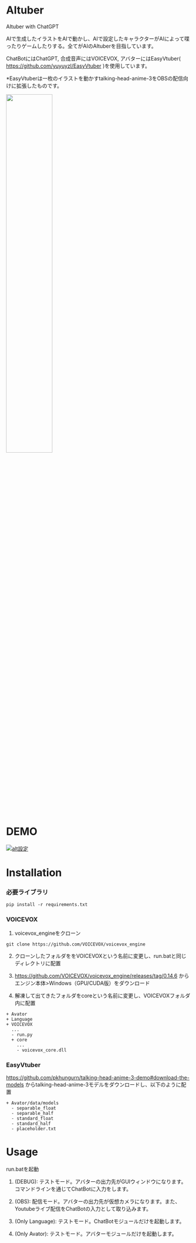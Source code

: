 # AItuber
AItuber with ChatGPT

AIで生成したイラストをAIで動かし、AIで設定したキャラクターがAIによって喋ったりゲームしたりする。全てがAIのAItuberを目指しています。

ChatBotにはChatGPT, 合成音声にはVOICEVOX, アバターにはEasyVtuber( https://github.com/yuyuyzl/EasyVtuber )を使用しています。

*EasyVtuberは一枚のイラストを動かすtalking-head-anime-3をOBSの配信向けに拡張したものです。

<img src=https://github.com/prione/AItuber/assets/92021420/e10b0d1a-83d7-4e8c-aa6f-3446f6bcccc width="50%" />

# DEMO
[![alt設定](http://img.youtube.com/vi/TCTUUorWVzk/0.jpg)](https://www.youtube.com/watch?v=TCTUUorWVzk)

# Installation
### 必要ライブラリ
```
pip install -r requirements.txt
```

### VOICEVOX
1. voicevox_engineをクローン
```
git clone https://github.com/VOICEVOX/voicevox_engine
```
2. クローンしたフォルダををVOICEVOXという名前に変更し、run.batと同じディレクトリに配置

3. https://github.com/VOICEVOX/voicevox_engine/releases/tag/0.14.6 からエンジン本体>Windows（GPU/CUDA版）をダウンロード

4. 解凍して出てきたフォルダをcoreという名前に変更し、VOICEVOXフォルダ内に配置
```
+ Avator
+ Language
+ VOICEVOX
  ...
  - run.py
  + core
    ...
    - voicevox_core.dll
```

### EasyVtuber
https://github.com/pkhungurn/talking-head-anime-3-demo#download-the-models からtalking-head-anime-3モデルをダウンロードし、以下のように配置
```
+ Avator/data/models
  - separable_float
  - separable_half
  - standard_float
  - standard_half
  - placeholder.txt
```

# Usage
run.batを起動
1. (DEBUG): テストモード。アバターの出力先がGUIウィンドウになります。コマンドラインを通じてChatBotに入力をします。

2. (OBS): 配信モード。アバターの出力先が仮想カメラになります。また、Youtubeライブ配信をChatBotの入力として取り込みます。

3. (Only Language): テストモード。ChatBotモジュールだけを起動します。

4. (Only Avator):  テストモード。アバターモジュールだけを起動します。

